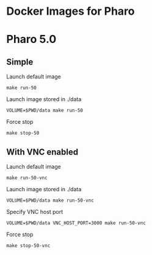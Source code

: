 # Docker Images for Pharo

# Pharo 5.0

## Simple
Launch default image

```
make run-50
```

Launch image stored in ./data

```
VOLUME=$PWD/data make run-50
```

Force stop

```
make stop-50
```

## With VNC enabled
Launch default image

```
make run-50-vnc
```

Launch image stored in ./data

```
VOLUME=$PWD/data make run-50-vnc
```

Specify VNC host port

```
VOLUME=$PWD/data VNC_HOST_PORT=3000 make run-50-vnc
```

Force stop

```
make stop-50-vnc
```